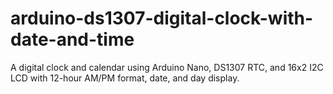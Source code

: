 # arduino-ds1307-digital-clock-with-date-and-time
A digital clock and calendar using Arduino Nano, DS1307 RTC, and 16x2 I2C LCD with 12-hour AM/PM format, date, and day display.
